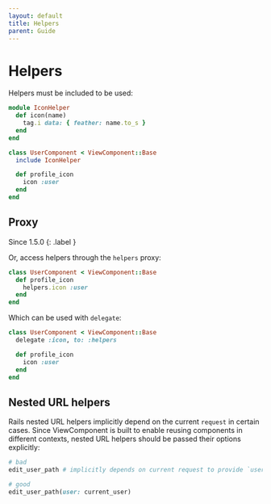 ```yaml
---
layout: default
title: Helpers
parent: Guide
---
```


# Helpers

Helpers must be included to be used:

```ruby
module IconHelper
  def icon(name)
    tag.i data: { feather: name.to_s }
  end
end

class UserComponent < ViewComponent::Base
  include IconHelper

  def profile_icon
    icon :user
  end
end
```

## Proxy

Since 1.5.0
{: .label }

Or, access helpers through the `helpers` proxy:

```ruby
class UserComponent < ViewComponent::Base
  def profile_icon
    helpers.icon :user
  end
end
```

Which can be used with `delegate`:

```ruby
class UserComponent < ViewComponent::Base
  delegate :icon, to: :helpers

  def profile_icon
    icon :user
  end
end
```

## Nested URL helpers

Rails nested URL helpers implicitly depend on the current `request` in certain cases. Since ViewComponent is built to enable reusing components in different contexts, nested URL helpers should be passed their options explicitly:

```ruby
# bad
edit_user_path # implicitly depends on current request to provide `user`

# good
edit_user_path(user: current_user)
```
